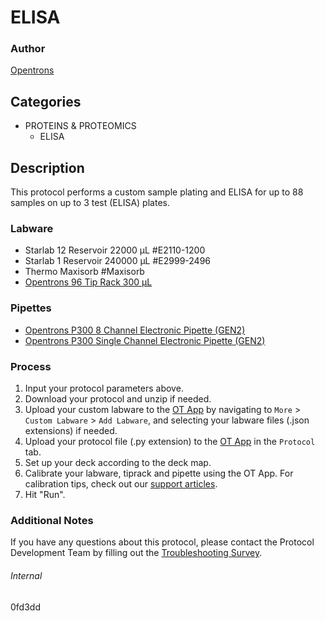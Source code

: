 # ELISA


### Author
[Opentrons](https://opentrons.com/)


## Categories
* PROTEINS & PROTEOMICS
	* ELISA


## Description
This protocol performs a custom sample plating and ELISA for up to 88 samples on up to 3 test (ELISA) plates.


### Labware
* Starlab 12 Reservoir 22000 µL #E2110-1200
* Starlab 1 Reservoir 240000 µL #E2999-2496
* Thermo Maxisorb #Maxisorb
* [Opentrons 96 Tip Rack 300 µL](https://shop.opentrons.com/collections/opentrons-tips/products/opentrons-300ul-tips)


### Pipettes
* [Opentrons P300 8 Channel Electronic Pipette (GEN2)](https://shop.opentrons.com/8-channel-electronic-pipette/)
* [Opentrons P300 Single Channel Electronic Pipette (GEN2)](https://shop.opentrons.com/single-channel-electronic-pipette-p20/)


### Process
1. Input your protocol parameters above.
2. Download your protocol and unzip if needed.
3. Upload your custom labware to the [OT App](https://opentrons.com/ot-app) by navigating to `More` > `Custom Labware` > `Add Labware`, and selecting your labware files (.json extensions) if needed.
4. Upload your protocol file (.py extension) to the [OT App](https://opentrons.com/ot-app) in the `Protocol` tab.
5. Set up your deck according to the deck map.
6. Calibrate your labware, tiprack and pipette using the OT App. For calibration tips, check out our [support articles](https://support.opentrons.com/en/collections/1559720-guide-for-getting-started-with-the-ot-2).
7. Hit "Run".


### Additional Notes
If you have any questions about this protocol, please contact the Protocol Development Team by filling out the [Troubleshooting Survey](https://protocol-troubleshooting.paperform.co/).


###### Internal
0fd3dd
